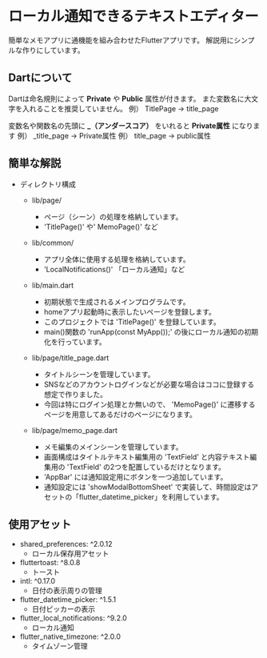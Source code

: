 # ローカル通知できるテキストエディター

  簡単なメモアプリに通機能を組み合わせたFlutterアプリです。
  解説用にシンプルな作りにしています。

## Dartについて
  Dartは命名規則によって **Private** や **Public** 属性が付きます。
  また変数名に大文字を入れることを推奨していません。
  例） TitlePage → title_page
  
  変数名や関数名の先頭に **_（アンダースコア）** をいれると **Private属性** になります
  例） _title_page → Private属性
  例） title_page → public属性

## 簡単な解説

- ディレクトリ構成
    - lib/page/
        - ページ（シーン）の処理を格納しています。
        -  'TitlePage()' や' MemoPage()' など

    - lib/common/
        - アプリ全体に使用する処理を格納しています。
        -  'LocalNotifications()' 「ローカル通知」など

    - lib/main.dart
        - 初期状態で生成されるメインプログラムです。
        - homeアプリ起動時に表示したいページを登録します。
        - このプロジェクトでは 'TitlePage()' を登録しています。
        - main()関数の 'runApp(const MyApp());' の後にローカル通知の初期化を行っています。

    - lib/page/title_page.dart
        - タイトルシーンを管理しています。
        - SNSなどのアカウントログインなどが必要な場合はココに登録する想定で作りました。
        - 今回は特にログイン処理とか無いので、 'MemoPage()' に遷移するページを用意してあるだけのページになります。

    - lib/page/memo_page.dart
        - メモ編集のメインシーンを管理しています。
        - 画面構成はタイトルテキスト編集用の 'TextField' と内容テキスト編集用の 'TextField' の2つを配置しているだけとなります。
        -  'AppBar' には通知設定用にボタンを一つ追加しています。
        - 通知設定には 'showModalBottomSheet' で実装して、時間設定はアセットの「flutter_datetime_picker」を利用しています。

## 使用アセット
- shared_preferences: ^2.0.12 
    - ローカル保存用アセット
- fluttertoast: ^8.0.8 
    - トースト
- intl: ^0.17.0 
    - 日付の表示周りの管理
- flutter_datetime_picker: ^1.5.1 
    - 日付ピッカーの表示
- flutter_local_notifications: ^9.2.0 
    - ローカル通知
- flutter_native_timezone: ^2.0.0 
    - タイムゾーン管理
